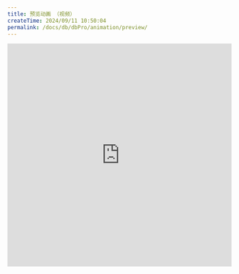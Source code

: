 ```yaml
---
title: 预览动画 （视频）
createTime: 2024/09/11 10:50:04
permalink: /docs/db/dbPro/animation/preview/
---
```

<iframe scrolling="no" src="http://player.youku.com/embed/XMTI1OTg5MzE0NA==" align="" width="100%" frameborder="0" height="500"></iframe>
